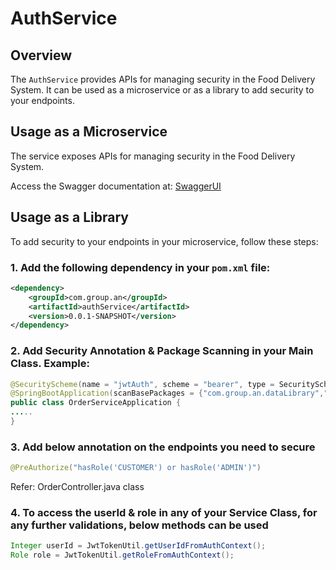 # AuthService

## Overview
The `AuthService` provides APIs for managing security in the Food Delivery System. It can be used as a microservice or as a library to add security to your endpoints.

## Usage as a Microservice
The service exposes APIs for managing security in the Food Delivery System.

Access the Swagger documentation at: [SwaggerUI](http://localhost:43000/swagger-ui/index.html)

## Usage as a Library
To add security to your endpoints in your microservice, follow these steps:

### 1. Add the following dependency in your `pom.xml` file:
```xml
<dependency>
    <groupId>com.group.an</groupId>
    <artifactId>authService</artifactId>
    <version>0.0.1-SNAPSHOT</version>
</dependency>
```

### 2. Add Security Annotation & Package Scanning in your Main Class. Example:

```java
@SecurityScheme(name = "jwtAuth", scheme = "bearer", type = SecuritySchemeType.HTTP, in = SecuritySchemeIn.HEADER)
@SpringBootApplication(scanBasePackages = {"com.group.an.dataLibrary","com.group.an.orderService","com.group.an.authService"})
public class OrderServiceApplication {
.....
}
```
### 3. Add below annotation on the endpoints you need to secure
```java
@PreAuthorize("hasRole('CUSTOMER') or hasRole('ADMIN')")
```
Refer: OrderController.java class

### 4. To access the userId & role in any of your Service Class, for any further validations, below methods can be used

```java
Integer userId = JwtTokenUtil.getUserIdFromAuthContext();
Role role = JwtTokenUtil.getRoleFromAuthContext();
```

